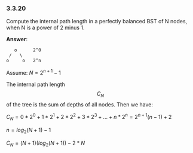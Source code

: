 ### 3.3.20

Compute the internal path length in a perfectly balanced BST of N nodes, when N is a power of 2 minus 1.

**Answer**:

```
   o      2^0
 /   \
o     o   2^n
```

Assume:
$N = 2^{n + 1} - 1$

The internal path length $$C_N$$ of the tree is the sum of depths of all nodes. Then we have:

$C_N = 0*2^0 + 1*2^1 + 2*2^2 + 3*2^3 + ... + n*2^n = 2^{n+1}(n-1) + 2$

$n = log_2(N + 1) - 1$

$C_N = (N + 1)(log_2(N + 1)) - 2*N$
